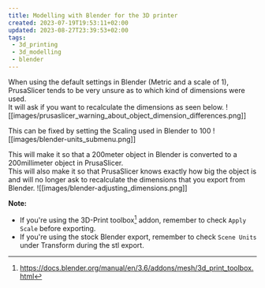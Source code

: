 ```yaml
---
title: Modelling with Blender for the 3D printer
created: 2023-07-19T19:53:11+02:00
updated: 2023-08-27T23:39:53+02:00
tags:
 - 3d_printing
 - 3d_modelling
 - blender
---
```

When using the default settings in Blender (Metric and a scale of 1), PrusaSlicer tends to be very unsure as to which kind of dimensions were used.  
It will ask if you want to recalculate the dimensions as seen below.
![[images/prusaslicer_warning_about_object_dimension_differences.png]]

This can be fixed by setting the Scaling used in Blender to 100
![[images/blender-units_submenu.png]]

This will make it so that a 200meter object in Blender is converted to a 200millimeter object in PrusaSlicer.  
This will also make it so that PrusaSlicer knows exactly how big the object is and will no longer ask to recalculate the dimensions that you export from Blender.
![[images/blender-adjusting_dimensions.png]]

**Note:**
* If you're using the 3D-Print toolbox[^3d_print_toolbox-link] addon, remember to check `Apply Scale` before exporting.
* If you're using the stock Blender export, remember to check `Scene Units` under Transform during the stl export.


[^3d_print_toolbox-link]: https://docs.blender.org/manual/en/3.6/addons/mesh/3d_print_toolbox.html
